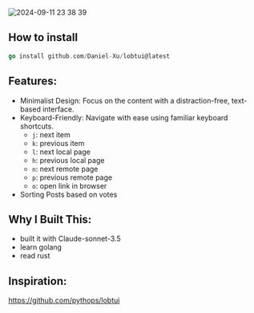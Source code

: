 
![2024-09-11 23 38 39](https://github.com/user-attachments/assets/efd95a99-0c1d-4721-a868-3d2d75a92c37)

## How to install
```go
go install github.com/Daniel-Xu/lobtui@latest
```
## Features:
* Minimalist Design: Focus on the content with a distraction-free, text-based interface.
* Keyboard-Friendly: Navigate with ease using familiar keyboard shortcuts.
  * `j`: next item
  * `k`: previous item
  * `l`: next local page
  * `h`: previous local page
  * `n`: next remote page
  * `p`: previous remote page
  * `o`: open link in browser 
* Sorting Posts based on votes

## Why I Built This:
* built it with Claude-sonnet-3.5
* learn golang
* read rust

## Inspiration:
https://github.com/pythops/lobtui


